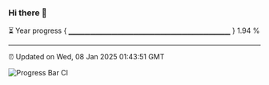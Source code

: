 ### Hi there 👋

⏳ Year progress { ▁▁▁▁▁▁▁▁▁▁▁▁▁▁▁▁▁▁▁▁▁▁▁▁▁▁▁▁▁▁ } 1.94 %

---

⏰ Updated on Wed, 08 Jan 2025 01:43:51 GMT

![Progress Bar CI](https://github.com/ZhaoGui/ZhaoGui/workflows/Progress%20Bar%20CI/badge.svg)
